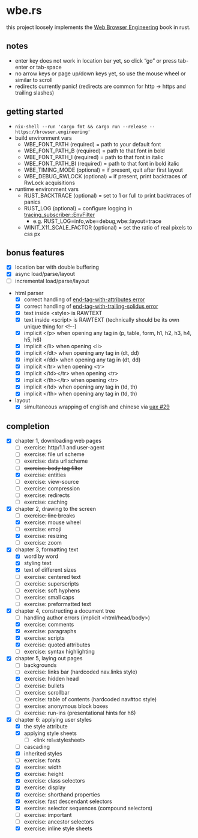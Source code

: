 wbe.rs
======

this project loosely implements the [Web Browser Engineering](https://browser.engineering) book in rust.

## notes

* enter key does not work in location bar yet, so click “go” or press tab-enter or tab-space
* no arrow keys or page up/down keys yet, so use the mouse wheel or similar to scroll
* redirects currently panic! (redirects are common for http → https and trailing slashes)

## getting started

* `nix-shell --run 'cargo fmt && cargo run --release -- https://browser.engineering'`
* build environment vars
    * WBE_FONT_PATH (required) = path to your default font
    * WBE_FONT_PATH_B (required) = path to that font in bold
    * WBE_FONT_PATH_I (required) = path to that font in italic
    * WBE_FONT_PATH_BI (required) = path to that font in bold italic
    * WBE_TIMING_MODE (optional) = if present, quit after first layout
    * WBE_DEBUG_RWLOCK (optional) = if present, print backtraces of RwLock acquisitions
* runtime environment vars
    * RUST_BACKTRACE (optional) = set to 1 or full to print backtraces of panics
    * RUST_LOG (optional) = configure logging in [tracing_subscriber::EnvFilter](https://docs.rs/tracing-subscriber/0.3.16/tracing_subscriber/filter/struct.EnvFilter.html)
        * e.g. RUST_LOG=info,wbe=debug,wbe::layout=trace
    * WINIT_X11_SCALE_FACTOR (optional) = set the ratio of real pixels to css px

## bonus features

* [x] location bar with double buffering
* [x] async load/parse/layout
* [ ] incremental load/parse/layout
* html parser
    * [x] correct handling of [end-tag-with-attributes error](https://html.spec.whatwg.org/#parse-error-end-tag-with-attributes)
    * [x] correct handling of [end-tag-with-trailing-solidus error](https://html.spec.whatwg.org/#parse-error-end-tag-with-trailing-solidus)
    * [x] text inside \<style> is RAWTEXT
    * [x] text inside \<script> is RAWTEXT (technically should be its own unique thing for \<!--)
    * [x] implicit \</p> when opening any tag in (p, table, form, h1, h2, h3, h4, h5, h6)
    * [x] implicit \</li> when opening \<li>
    * [x] implicit \</dt> when opening any tag in (dt, dd)
    * [x] implicit \</dd> when opening any tag in (dt, dd)
    * [x] implicit \</tr> when opening \<tr>
    * [x] implicit \</td>\</tr> when opening \<tr>
    * [x] implicit \</th>\</tr> when opening \<tr>
    * [x] implicit \</td> when opening any tag in (td, th)
    * [x] implicit \</th> when opening any tag in (td, th)
* layout
    * [x] simultaneous wrapping of english and chinese via [uax #29](https://crates.io/crates/unicode-segmentation)

## completion

* [x] chapter 1, downloading web pages
    * [ ] exercise: http/1.1 and user-agent
    * [ ] exercise: file url scheme
    * [ ] exercise: data url scheme
    * [ ] ~~exercise: body tag filter~~
    * [x] exercise: entities
    * [ ] exercise: view-source
    * [ ] exercise: compression
    * [ ] exercise: redirects
    * [ ] exercise: caching
* [x] chapter 2, drawing to the screen
    * [ ] ~~exercise: line breaks~~
    * [x] exercise: mouse wheel
    * [ ] exercise: emoji
    * [x] exercise: resizing
    * [ ] exercise: zoom
* [x] chapter 3, formatting text
    * [x] word by word
    * [x] styling text
    * [x] text of different sizes
    * [ ] exercise: centered text
    * [ ] exercise: superscripts
    * [ ] exercise: soft hyphens
    * [ ] exercise: small caps
    * [ ] exercise: preformatted text
* [x] chapter 4, constructing a document tree
    * [ ] handling author errors (implicit \<html/head/body>)
    * [x] exercise: comments
    * [x] exercise: paragraphs
    * [x] exercise: scripts
    * [x] exercise: quoted attributes
    * [ ] exercise: syntax highlighting
* [x] chapter 5, laying out pages
    * [ ] backgrounds
    * [ ] exercise: links bar (hardcoded nav.links style)
    * [x] exercise: hidden head
    * [ ] exercise: bullets
    * [ ] exercise: scrollbar
    * [ ] exercise: table of contents (hardcoded nav#toc style)
    * [ ] exercise: anonymous block boxes
    * [ ] exercise: run-ins (presentational hints for h6)
* [x] chapter 6: applying user styles
    * [x] the style attribute
    * [x] applying style sheets
        * [ ] \<link rel=stylesheet>
    * [ ] cascading
    * [x] inherited styles
    * [ ] exercise: fonts
    * [x] exercise: width
    * [x] exercise: height
    * [x] exercise: class selectors
    * [x] exercise: display
    * [x] exercise: shorthand properties
    * [x] exercise: fast descendant selectors
    * [x] exercise: selector sequences (compound selectors)
    * [ ] exercise: important
    * [ ] exercise: ancestor selectors
    * [x] exercise: inline style sheets
